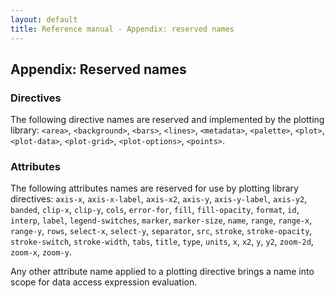 ```yaml
---
layout: default
title: Reference manual - Appendix: reserved names
---
```


## Appendix: Reserved names

### Directives

The following directive names are reserved and implemented by the
plotting library: `<area>`, `<background>`, `<bars>`, `<lines>`,
`<metadata>`, `<palette>`, `<plot>`, `<plot-data>`, `<plot-grid>`,
`<plot-options>`, `<points>`.

### Attributes

The following attributes names are reserved for use by plotting
library directives: `axis-x`, `axis-x-label`, `axis-x2`, `axis-y`,
`axis-y-label`, `axis-y2`, `banded`, `clip-x`, `clip-y`, `cols`,
`error-for`, `fill`, `fill-opacity`, `format`, `id`, `interp`,
`label`, `legend-switches`, `marker`, `marker-size`, `name`, `range`,
`range-x`, `range-y`, `rows`, `select-x`, `select-y`, `separator`,
`src`, `stroke`, `stroke-opacity`, `stroke-switch`, `stroke-width`,
`tabs`, `title`, `type`, `units`, `x`, `x2`, `y`, `y2`, `zoom-2d`,
`zoom-x`, `zoom-y`.

Any other attribute name applied to a plotting
directive brings a name into scope for data access expression
evaluation.
